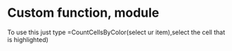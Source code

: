 # Custom function, module
To use this just type =CountCellsByColor(select ur item),select the cell that is highlighted)


